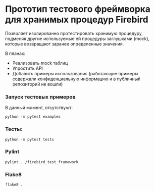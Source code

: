 # Прототип тестового фреймворка для хранимых процедур Firebird

Позволяет изолированно протестировать хранимую процедуру, подменяя 
другие используемые ей процедуры заглушками (mock), которые возвращают
заранее определенные значения.

В планах:

* Реализовать mock таблиц
* Упростить API
* Добавить примеры использования (работающие примеры содержали конфиденциальную
информацию и в публичный репозиторий не вошли)

### Запуск тестовых примеров

В данный момент, отсутствуют:
```
python -m pytest examples

```

### Тесты:
```
python -m pytest tests
```

### Pylint
```
pylint ../firebird_test_framework
```

### Flake8
```
flake8 .
```
